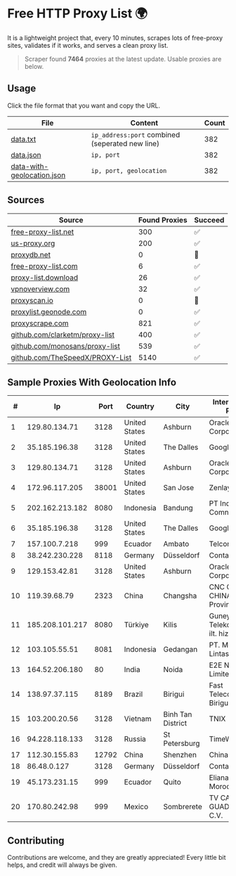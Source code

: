 
# Free HTTP Proxy List 🌍

It is a lightweight project that, every 10 minutes, scrapes lots of free-proxy sites, validates if it works, and serves a clean proxy list.


> Scraper found **7464** proxies at the latest update. Usable proxies are below.

## Usage

Click the file format that you want and copy the URL.


|File|Content|Count|
|----|-------|-----|
|[data.txt](https://raw.githubusercontent.com/themiralay/Proxy-List-World/master/data.txt)|`ip_address:port` combined (seperated new line)|382|
|[data.json](https://raw.githubusercontent.com/themiralay/Proxy-List-World/master/data.json)|`ip, port`|382|
|[data-with-geolocation.json](https://raw.githubusercontent.com/themiralay/Proxy-List-World/master/data-with-geolocation.json)|`ip, port, geolocation`|382|

## Sources

|Source|Found Proxies|Succeed|
|------|-------------|-------|
|[free-proxy-list.net](https://free-proxy-list.net)|300|✅|
|[us-proxy.org](https://www.us-proxy.org)|200|✅|
|[proxydb.net](http://proxydb.net)|0|🚫|
|[free-proxy-list.com](https://free-proxy-list.com/?page=&port=&type%5B%5D=http&type%5B%5D=https&up_time=0&search=Search)|6|✅|
|[proxy-list.download](https://www.proxy-list.download/HTTP)|26|✅|
|[vpnoverview.com](https://vpnoverview.com/privacy/anonymous-browsing/free-proxy-servers)|32|✅|
|[proxyscan.io](https://www.proxyscan.io)|0|🚫|
|[proxylist.geonode.com](https://proxylist.geonode.com/api/proxy-list?limit=300&page=1&sort_by=lastChecked&sort_type=desc&protocols=http,https)|0|✅|
|[proxyscrape.com](https://api.proxyscrape.com/v2/?request=displayproxies&protocol=http&timeout=10000&country=all&ssl=all&anonymity=all)|821|✅|
|[github.com/clarketm/proxy-list](https://raw.githubusercontent.com/clarketm/proxy-list/master/proxy-list-raw.txt)|400|✅|
|[github.com/monosans/proxy-list](https://raw.githubusercontent.com/monosans/proxy-list/main/proxies/http.txt)|539|✅|
|[github.com/TheSpeedX/PROXY-List](https://raw.githubusercontent.com/TheSpeedX/PROXY-List/master/http.txt)|5140|✅|


## Sample Proxies With Geolocation Info

|#|Ip|Port|Country|City|Internet Service Provider|
|-|--|----|-------|----|-------------------------|
|1|129.80.134.71|3128|United States|Ashburn|Oracle Corporation|
|2|35.185.196.38|3128|United States|The Dalles|Google LLC|
|3|129.80.134.71|3128|United States|Ashburn|Oracle Corporation|
|4|172.96.117.205|38001|United States|San Jose|Zenlayer Inc|
|5|202.162.213.182|8080|Indonesia|Bandung|PT Indonesia Comnets Plus|
|6|35.185.196.38|3128|United States|The Dalles|Google LLC|
|7|157.100.7.218|999|Ecuador|Ambato|Telconet S.A|
|8|38.242.230.228|8118|Germany|Düsseldorf|Contabo GmbH|
|9|129.153.42.81|3128|United States|Ashburn|Oracle Corporation|
|10|119.39.68.79|2323|China|Changsha|CNC Group CHINA169 Hunan Province Network|
|11|185.208.101.217|8080|Türkiye|Kilis|Guneydogu Telekom int.bil. ve ilt. hiz. tic. ltd. sti.|
|12|103.105.55.51|8081|Indonesia|Gedangan|PT. Mega Artha Lintas Data|
|13|164.52.206.180|80|India|Noida|E2E Networks Limited|
|14|138.97.37.115|8189|Brazil|Birigui|Fast Telecomunicacoes Birigui Ltda - ME|
|15|103.200.20.56|3128|Vietnam|Binh Tan District|TNIX|
|16|94.228.118.133|3128|Russia|St Petersburg|TimeWeb Ltd.|
|17|112.30.155.83|12792|China|Shenzhen|China Mobile|
|18|86.48.0.127|3128|Germany|Düsseldorf|Contabo GmbH|
|19|45.173.231.15|999|Ecuador|Quito|Eliana Vanessa Morocho Oña|
|20|170.80.242.98|999|Mexico|Sombrerete|TV CABLE DEL GUADIANA S.A DE C.V.|



## Contributing

Contributions are welcome, and they are greatly appreciated! Every
little bit helps, and credit will always be given.

